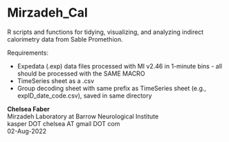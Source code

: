 # Mirzadeh_Cal
R scripts and functions for tidying, visualizing, and analyzing indirect calorimetry data from Sable Promethion. 

Requirements: 
- Expedata (.exp) data files processed with MI v2.46 in 1-minute bins - all should be processed with the SAME MACRO
- TimeSeries sheet as a .csv 
- Group decoding sheet with same prefix as TimeSeries sheet (e.g., expID_date_code.csv), saved in same directory

**Chelsea Faber**<br>
Mirzadeh Laboratory at Barrow Neurological Institute<br>
kasper DOT chelsea AT gmail DOT com<br>
02-Aug-2022
